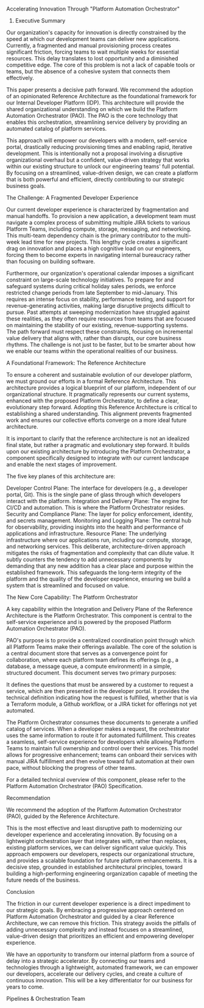 Accelerating Innovation Through "Platform Automation Orchestrator"

1. Executive Summary

Our organization's capacity for innovation is directly constrained by the speed at which our development teams can deliver new applications. Currently, a fragmented and manual provisioning process creates significant friction, forcing teams to wait multiple weeks for essential resources. This delay translates to lost opportunity and a diminished competitive edge. The core of this problem is not a lack of capable tools or teams, but the absence of a cohesive system that connects them effectively.

This paper presents a decisive path forward. We recommend the adoption of an opinionated Reference Architecture as the foundational framework for our Internal Developer Platform (IDP). This architecture will provide the shared organizational understanding on which we build the Platform Automation Orchestrator (PAO). The PAO is the core technology that enables this orchestration, streamlining service delivery by providing an automated catalog of platform services.

This approach will empower our developers with a modern, self-service portal, drastically reducing provisioning times and enabling rapid, iterative development. This is intentionally not a proposal involving a disruptive organizational overhaul but a confident, value-driven strategy that works within our existing structure to unlock our engineering teams' full potential. By focusing on a streamlined, value-driven design, we can create a platform that is both powerful and efficient, directly contributing to our strategic business goals.

The Challenge: A Fragmented Developer Experience

Our current developer experience is characterized by fragmentation and manual handoffs. To provision a new application, a development team must navigate a complex process of submitting multiple JIRA tickets to various Platform Teams, including compute, storage, messaging, and networking. This multi-team dependency chain is the primary contributor to the multi-week lead time for new projects. This lengthy cycle creates a significant drag on innovation and places a high cognitive load on our engineers, forcing them to become experts in navigating internal bureaucracy rather than focusing on building software.

Furthermore, our organization's operational calendar imposes a significant constraint on large-scale technology initiatives. To prepare for and safeguard systems during critical holiday sales periods, we enforce restricted change periods from late September to mid-January. This requires an intense focus on stability, performance testing, and support for revenue-generating activities, making large disruptive projects difficult to pursue. Past attempts at sweeping modernization have struggled against these realities, as they often require resources from teams that are focused on maintaining the stability of our existing, revenue-supporting systems. The path forward must respect these constraints, focusing on incremental value delivery that aligns with, rather than disrupts, our core business rhythms. The challenge is not just to be faster, but to be smarter about how we enable our teams within the operational realities of our business.

A Foundational Framework: The Reference Architecture

To ensure a coherent and sustainable evolution of our developer platform, we must ground our efforts in a formal Reference Architecture. This architecture provides a logical blueprint of our platform, independent of our organizational structure. It pragmatically represents our current systems, enhanced with the proposed Platform Orchestrator, to define a clear, evolutionary step forward. Adopting this Reference Architecture is critical to establishing a shared understanding. This alignment prevents fragmented work and ensures our collective efforts converge on a more ideal future architecture.

It is important to clarify that the reference architecture is not an idealized final state, but rather a pragmatic and evolutionary step forward. It builds upon our existing architecture by introducing the Platform Orchestrator, a component specifically designed to integrate with our current landscape and enable the next stages of improvement.

The five key planes of this architecture are:

Developer Control Plane: The interface for developers (e.g., a developer portal, Git). This is the single pane of glass through which developers interact with the platform.
Integration and Delivery Plane: The engine for CI/CD and automation. This is where the Platform Orchestrator resides.
Security and Compliance Plane: The layer for policy enforcement, identity, and secrets management.
Monitoring and Logging Plane: The central hub for observability, providing insights into the health and performance of applications and infrastructure.
Resource Plane: The underlying infrastructure where our applications run, including our compute, storage, and networking services.
This deliberate, architecture-driven approach mitigates the risks of fragmentation and complexity that can dilute value. It subtly counters the tendency to add unnecessary components by demanding that any new addition has a clear place and purpose within the established framework. This safeguards the long-term integrity of the platform and the quality of the developer experience, ensuring we build a system that is streamlined and focused on value.

The New Core Capability: The Platform Orchestrator

A key capability within the Integration and Delivery Plane of the Reference Architecture is the Platform Orchestrator. This component is central to the self-service experience and is powered by the proposed Platform Automation Orchestrator (PAO).

PAO's purpose is to provide a centralized coordination point through which all Platform Teams make their offerings available. The core of the solution is a central document store that serves as a convergence point for collaboration, where each platform team defines its offerings (e.g., a database, a message queue, a compute environment) in a simple, structured document. This document serves two primary purposes:

It defines the questions that must be answered by a customer to request a service, which are then presented in the developer portal.
It provides the technical definition indicating how the request is fulfilled, whether that is via a Terraform module, a Github workflow, or a JIRA ticket for offerings not yet automated.

The Platform Orchestrator consumes these documents to generate a unified catalog of services. When a developer makes a request, the orchestrator uses the same information to route it for automated fulfillment. This creates a seamless, self-service experience for developers while allowing Platform Teams to maintain full ownership and control over their services. This model allows for progressive enhancement; teams can onboard their services with manual JIRA fulfillment and then evolve toward full automation at their own pace, without blocking the progress of other teams.

For a detailed technical overview of this component, please refer to the Platform Automation Orchestrator (PAO) Specification.

Recommendation

We recommend the adoption of the Platform Automation Orchestrator (PAO), guided by the Reference Architecture.

This is the most effective and least disruptive path to modernizing our developer experience and accelerating innovation. By focusing on a lightweight orchestration layer that integrates with, rather than replaces, existing platform services, we can deliver significant value quickly. This approach empowers our developers, respects our organizational structure, and provides a scalable foundation for future platform enhancements. It is a decisive step, grounded in established architectural principles, toward building a high-performing engineering organization capable of meeting the future needs of the business.

Conclusion

The friction in our current developer experience is a direct impediment to our strategic goals. By embracing a progressive approach centered on Platform Automation Orchestrator and guided by a clear Reference Architecture, we can remove this friction. This strategy avoids the pitfalls of adding unnecessary complexity and instead focuses on a streamlined, value-driven design that prioritizes an efficient and empowering developer experience.

We have an opportunity to transform our internal platform from a source of delay into a strategic accelerator. By connecting our teams and technologies through a lightweight, automated framework, we can empower our developers, accelerate our delivery cycles, and create a culture of continuous innovation. This will be a key differentiator for our business for years to come.

Pipelines & Orchestration Team
